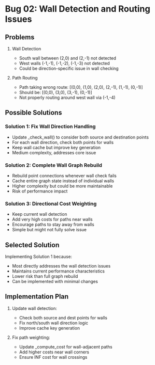 # Bug 02: Wall Detection and Routing Issues

## Problems

1. Wall Detection
   - South wall between (2,0) and (2,-1) not detected
   - West walls (-1,-1), (-1,-2), (-1,-3) not detected
   - Could be direction-specific issue in wall checking

2. Path Routing
   - Path taking wrong route: [(0,0), (1,0), (2,0), (2,-1), (1,-1), (0,-1)]
   - Should be: [(0,0), (3,0), (3,-1), (0,-1)]
   - Not properly routing around west wall via (-1,-4)

## Possible Solutions

### Solution 1: Fix Wall Direction Handling
- Update _check_wall() to consider both source and destination points
- For each wall direction, check both points for walls
- Keep wall cache but improve key generation
- Medium complexity, addresses core issue

### Solution 2: Complete Wall Graph Rebuild
- Rebuild point connections whenever wall check fails
- Cache entire graph state instead of individual walls
- Higher complexity but could be more maintainable
- Risk of performance impact

### Solution 3: Directional Cost Weighting
- Keep current wall detection 
- Add very high costs for paths near walls
- Encourage paths to stay away from walls
- Simple but might not fully solve issue

## Selected Solution

Implementing Solution 1 because:
- Most directly addresses the wall detection issues
- Maintains current performance characteristics
- Lower risk than full graph rebuild
- Can be implemented with minimal changes

## Implementation Plan

1. Update wall detection:
   - Check both source and dest points for walls
   - Fix north/south wall direction logic
   - Improve cache key generation

2. Fix path weighting:
   - Update _compute_cost for wall-adjacent paths
   - Add higher costs near wall corners
   - Ensure INF cost for wall crossings